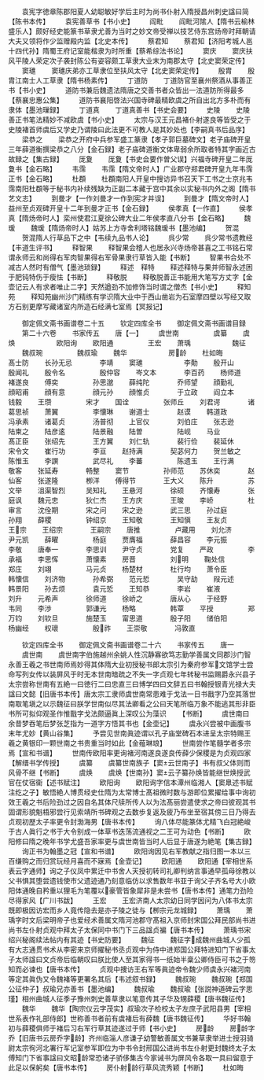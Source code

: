 <!-- { "loadSidebar": true } -->
　　袁宪字徳章陈郡阳夏人幼聪敏好学后主时为尚书仆射入隋授昌州刺史諡曰简【陈书本传】
　　袁宪善草书【书小史】
　　阎毗
　　阎毗河隂人【隋书云榆林盛乐人】颇好经史能篆书草隶尤善为当时之妙文帝受禅以技艺侍东宫炀帝时拜朝请大夫又领将作少监赠殿内监【北史本传】
　　蔡君知
　　蔡君知【济阳考城人邕十四代孙】隋蜀王府记室能楷隶为时所重【蔡希综法书论】
　　窦庆
　　窦庆扶风平陵人荣定次子袭封陈公有姿容颇工草隶大业末为南郡太守【北史窦荣定传】
　　窦璡
　　窦璡庆弟亦工草隶位至扶风太守【北史窦荣定传】
　　殷胄
　　殷胄江南士人工草隶【隋书杨素传】
　　丁道防
　　丁道防官至襄州祭酒从事善正书【书小史】
　　道防书兼后魏遗法隋唐之交善书者众皆出一法道防所得最多【蔡襄忠惠公集】
　　道防书襄阳啓法兴国寺碑最精欧虞之所自出北方多朴而有隶体【墨池璅録】
　　丁道真
　　丁道真善书【书史会要】
　　史陵
　　史陵善正书笔法精妙不减欧虞【书小史】
　　太宗与汉王元昌褚仆射遂良等皆受之于史陵褚首师虞后又学史乃谓陵曰此法更不可教人是其妙处也【李嗣真书后品序】
　　梁恭之
　　梁恭之开府中兵参军盛工篆隶【孝子郭巨墓碑文】老子庙碑开皇三年薛道衡撰梁恭之八分【金石録】老子庙碑道衡文体卑弱余所取者特其字画近古故録之【集古録】
　　厐夐
　　厐夐【书史会要作曽父误】兴福寺碑开皇二年厐夐书【金石略】
　　韦霈
　　韦霈【隋文帝时人】广业郡守郑君碑开皇九年韦霈正书【金石略】
　　杜頵
　　杜頵南阳人开皇中搜访异书召天下工书之士京兆韦霈南阳杜頵等于秘书内补续残缺为正副二本藏于宫中其余以实秘书内外之阁【隋书艺文志】
　　到曼才【一作刘曼才一作到宪才并误】
　　到曼才【隋文帝时人】益州至贞观碑开皇十二年到曼才正书【金石録】
　　侯孝真【一作直】
　　侯孝真【隋炀帝时人】栾州使君江夏徐公碑大业二年侯孝直八分书【金石略】
　　魏瑗
　　魏瑗【隋炀帝时人】姑苏上方寺舍利塔铭魏瑗书【墨池编】
　　贺混
　　贺混隋人行草品下之中【韦续九品书人论】
　　呉少常
　　呉少常书遗教经【丰道生评书】
　　释智果
　　释智果会稽人也居永兴寺炀帝甚喜之工书铭石常谓永师云和尚得右军肉智果得右军骨果隶行草皆入能【书断】
　　智果书合处不减古人然时有僧气【墨池琐録】
　　释述　释特
　　释述释特与果并师智永述困于肥钝特伤于瘦怯【书断】
　　释敬脱
　　释敬脱善正书能用大笔写方丈字【金壶记云人有求者唯止二字】天然遒劲不加修饰当时谓之僧杰【书小史】
　　释知苑
　　释知苑幽州沙门精练有学识隋大业中于西山凿岩为石室摩四壁以写经又取方石别更摩写藏诸室内所造石经满七室焉【冥报记】

　　御定佩文斋书画谱卷二十五
　　钦定四库全书
　　御定佩文斋书画谱目録
　　第二十六卷
　　书家传五
　　唐【一】
　　虞世南　　　　　虞纂
　　虞焕　　　　　　欧阳询
　　欧阳通　　　　　王宏
　　萧瑀　　　　　　魏征
　　魏叔琬　　　　　魏叔瑜
　　魏华　　　　　　房龄
　　杜如晦　　　　　髙士防
　　长孙无忌　　　　李靖
　　窦璡　　　　　　李勣
　　殷开山　　　　　殷闻礼
　　殷令名　　　　　殷仲容
　　岑文本　　　　李百药
　　杨师道　　　　褚遂良
　　傅奕　　　　　孙思邈
　　薛纯陀　　　　乔师望
　　顔勤礼　　　　顔昭甫
　　顔有意　　　　顔元孙
　　顔惟贞　　　　于立政
　　阎立本　　　　钱毅
　　王瓒　　　　　宋才
　　国诠　　　　　张师丘
　　刘君谔　　　　诸葛思祯
　　萧翼　　　　　李懐琳
　　谢道士　　　　赵谟
　　韩道政　　　　冯承素
　　诸葛贞　　　　汤普彻
　　上官仪　　　　刘伯庄
　　张志逊　　　　陆柬之
　　陆彦逺　　　　陆景融
　　陆曽　　　　　陆岘
　　马业　　　　　髙正臣
　　张绍先　　　　王方翼
　　刘仁轨　　　　裴行俭
　　裴延休　　　　宋令文
　　崔行功　　　　李亘
　　赵持满　　　　契苾何力
　　贺兰敏之　　　陈惟玉
　　李譔　　　　　武尽礼
　　李蕃　　　　　陈遗玉
　　王行满　　　　敬客
　　张延寿　　　　畅整
　　窦节　　　　　孙师范
　　苏休奕　　　　赵仙客
　　张遂隆　　　　栁洋
　　傅得节　　　　王大义
　　陈升　　　　　苏文举
　　沮渠智烈　　　吴知礼
　　王悬河　　　　徐硕
　　齐懐寿　　　　张庭讽
　　魏元忠　　　　狄仁杰
　　王方庆　　　　王晙
　　李峤　　　　　杜审言
　　沈佺期　　　　宋之问
　　宋之逊　　　　武三思
　　孙过庭　　　　孙翔
　　薛稷　　　　　钟绍京
　　王知敬　　　　王知愼
　　王友贞　　　　王宗
　　王绍宗　　　　王嗣宗
　　唐推　　　　　卢藏用
　　刘允济　　　　尹元凯
　　薛曜　　　　　杨庭
　　贾膺福　　　　薛昌容
　　李元振　　　　李敬
　　唐奉一　　　　李思训
　　尹守贞　　　　党复
　　严政　　　　　李承福
　　李思恽　　　　萧懐素
　　房晋　　　　　刘明
　　鞠处信　　　　郑庄
　　刘翊　　　　　马元贞
　　杨楚材　　　　杜行均
　　萧令臣　　　　韩懐信
　　刘济物　　　　孙希弼
　　范元悊　　　　吴守劼
　　叚元述　　　　韩景阳
　　孙去烦　　　　袁元悊
　　王知恭　　　　李岩
　　崔液　　　　　刘升
　　元希声　　　　徐师道
　　徐峤之　　　　唐从心
　　于经野　　　　韦同
　　李渉　　　　　郭谦光
　　杨略　　　　　韩覃
　　平授　　　　　郑万钧
　　刘钦旦　　　　施楚玉
　　甯思道　　　　殷子阳
　　储伯阳　　　　杨幽经
　　权瓌　　　　　殷祚
　　王崇敬　　　　冯敦直

　　钦定四库全书
　　御定佩文斋书画谱卷二十六
　　书家传五
　　唐一
　　虞世南
　　虞世南字伯施越州余姚人性沉静寡欲笃志勤学善属文同郡沙门智永善王羲之书世南师焉妙得其体隋大业初授秘书郎太宗引为秦府参军文馆学士尝命写列女传以装屛风于时无本世南暗疏之不失一字贞观七年转秘书监赐爵永兴县子太宗尝称世南有五絶一曰徳行二曰忠直三曰博学四曰文辞五曰书翰授银青光禄大夫諡曰文懿【旧唐书本传】唐太宗工隶师虞世南常患难于戈法一日书戬字乃空其落世南取笔塡之以示魏征曰朕学世南似尽其法卿看之公曰天笔所临万象不能逃其形非臣书所可拟仰观圣作惟戬字戈法颇逼眞上深叹公为藻识
　　【书断】
　　虞世南曰余昔梦吞笔后梦张芝指为一道字方悟其书也【金壶记】
　　虞永兴尝被中画腹书末年尤妙【黄山谷集】
　　予尝见世南眞迹谓以孔子庙堂碑石本进呈太宗特赐王羲之黄银印一颗世南之书贵重当时如此【金薤琳琅】
　　世南尝作笔髓学者多宗焉【宣和书谱】
　　世南传欧阳率更询褚河南遂良遂良传薛少保稷是为贞观四家【解缙书学传授】
　　虞纂
　　虞纂世南族子【窦云世南子】书有叔父体则而风骨不继【书断】
　　虞焕
　　虞焕【世南孙】窦云子纂孙焕皆能继世焕授武官在仗宿衞【述书赋注】
　　欧阳询
　　欧阳询字信本潭州临湘人【窦臮述书赋注纥之子】敏悟絶人博贯经史仕隋为太常博士髙祖微时数与游即位累擢给事中询初效王羲之书后险劲过之因自名其体尺牍所传人以为法髙丽尝遣使求之帝曰彼观其书固谓形貌魁梧邪尝行见索靖所书碑观之去数歩复返及疲乃布坐至宿其傍三日乃得去贞观初歴太子率更令封渤海男【唐书本传】
　　询八体尽能篆体尤精飞白冠絶峻于古人眞行之书于大令别成一体草书迭荡流通视之二王可为动色【书断】
　　欧阳修曰隋之晚年书学尤盛吾家率更与虞世南皆当时人后显于唐遂为絶笔【集古録】
　　询正书为翰墨之冠【宣和书谱】
　　欧阳询因见右军教献之指归图一本以三百缣购之而归赏玩经月喜而不寐焉【金壶记】
　　欧阳通
　　欧阳通【宰相世系表云字通师】询之子仪凤中累迁中书舍人天授初转司礼卿判纳言事通早孤母徐教以父书惧其堕尝遗钱使市父遗迹通乃刻意临仿以求售数年书亚于询父子齐名号大小欧阳体通晚自矜重以狸毛为笔覆以豪管皆象犀非是未尝书【唐书本传】通笔力劲险尽得家风【广川书跋】
　　王宏
　　王宏济南人太宗幼日同学因问为八体书太宗既即极因访宏而乡人竟传隐去是亦子陵之徒与【栁宗元龙城録】
　　萧瑀
　　萧瑀字时文后梁明帝子也爱经术善属文隋河池郡守髙祖入京师封宋国公拜民部尚书进尚书左仆射贞观中拜太子太保同中书门下三品諡贞褊【唐书本传】
　　萧瑀书宋绍兴秘阁续法帖内有其迹【书史防要】
　　魏征
　　魏征字成魏州曲城人少孤有大志通贯书术从李密来京师擢秘书丞贞观中为侍中进郑国公拜特进知门下省事太子太师諡曰文贞帝后临朝叹曰朕比使人至其家得书一纸始半稾公卿侍臣可书之于笏知而必谏也【唐书本传】
　　贞观中捜访王右军等眞迹帝令魏少师虞永兴褚河南等定其眞伪又令魏褚等更署名其后【韦述叙书録】
　　魏叔琬
　　魏叔琬【郑国公征仲子】叔瑜兄亦善书【墨池编】
　　魏叔瑜
　　魏叔瑜【张説神道碑云字思瑾】相州曲城人征季子豫州刺史善草隶以笔意传其子华及甥薛稷【唐书魏征传】
　　魏华
　　魏华【陶宗仪云字茂实】叔瑜次子检校太子左庶子武阳县男【宰相世系表作礼部侍郎】世称善书者前有虞褚后有薛魏【唐书魏征传】
　　华好书翰初与薛稷俱师于褚后习右军行草其迹遂过于师【书小史】
　　房龄
　　房龄字乔【旧唐书云房乔字龄】齐州临淄人彦谦子幼警敏善属文书兼草隶举进士授羽骑尉太宗徇河北署行军记室参军即位为中书令封邢国公进尚书左仆射更封魏终太子太傅知门下省事諡曰文昭龄常恐诸子骄侈集古今家诫书为屏风令各取一具曰留意于此足以保躬矣【唐书本传】
　　房仆射龄行草风流秀颖【书断】
　　杜如晦

